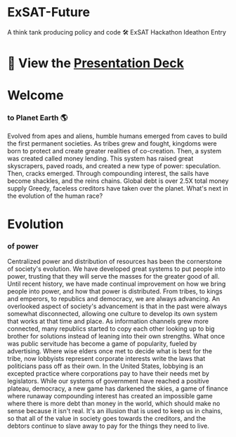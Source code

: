 # ExSAT-Future
A think tank producing policy and code 🛠 ExSAT Hackathon Ideathon Entry


# 🎤 View the [Presentation Deck](https://www.canva.com/design/DAGeFojaq28/cUBiI3IgAHa0U3wyk01Qsw/view?utm_content=DAGeFojaq28&utm_campaign=designshare&utm_medium=link2&utm_source=uniquelinks&utlId=h00c35d4009)


# Welcome
### to Planet Earth 🌎


Evolved from apes and aliens, humble humans emerged from caves to build the first permanent societies.
As tribes grew and fought, kingdoms were born to protect and create greater realities of co-creation.
Then, a system was created called money lending. 
This system has raised great skyscrapers, paved roads, and created  a new type of power: speculation.
Then, cracks emerged. 
Through compounding interest, the sails have become shackles, and the reins chains.
Global debt is over 2.5X total money supply 
Greedy, faceless creditors have taken over the planet. 
What's next in the evolution of the human race?
                                                                                                    



# Evolution
### of power

Centralized power and distribution of resources has been the cornerstone of society's evolution. 
We have developed great systems to put people into power, trusting that they will serve the masses for the greater good of all.
Until recent history, we have made continual improvement on how we bring people into power, and how that power is distributed.
 From tribes, to kings and emperors, to republics and democracy, we are always advancing.
An overlooked aspect of society's advancement is that in the past were always somewhat disconnected, allowing one culture to develop its own system that works at that time and place. As information channels grew more connected, many republics started to copy each other looking up to big brother for solutions instead of leaning into their own strengths.
What once was public servitude has become a game of popularity, fueled by advertising.
Where wise elders once met to decide what is best for the tribe, now lobbyists represent corporate interests write the laws that politicians pass off as their own. 
In the United States, lobbying is an excepted practice where corporations pay to have their needs met by legislators.
While our systems of government have reached a positive plateau, democracy, a new game has darkened the skies, a game of finance where runaway compounding interest has created an impossible game where there is more debt than money in the world, which should make no sense because it isn't real. 
It's an illusion that is used to keep us in chains, so that all of the value in society goes towards the creditors, and the debtors continue to slave away to pay for the things they need to live. 
